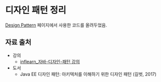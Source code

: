 # 디자인 패턴 정리
[Design Pattern](https://www.notion.so/gentledot/Design-Pattern-73fe5ad1e2324c7db5bd18589b50dc0a)
페이지에서 사용한 코드를 올려두었음.

## 자료 출처
- 강의
    - [inflearn_자바-디자인-패턴 강의](https://www.inflearn.com/course/%EC%9E%90%EB%B0%94-%EB%94%94%EC%9E%90%EC%9D%B8-%ED%8C%A8%ED%84%B4)
- 도서
    - Java EE 디자인 패턴: 아키텍처를 이해하기 위한 디자인 패턴 (길벗, 2017)  
